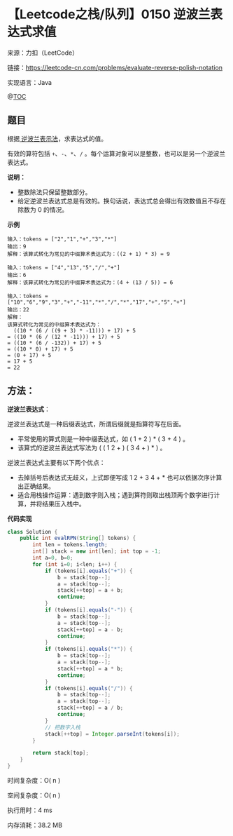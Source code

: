 # 【Leetcode之栈/队列】0150 逆波兰表达式求值

来源：力扣（LeetCode）

链接：https://leetcode-cn.com/problems/evaluate-reverse-polish-notation

实现语言：Java

@[TOC](目录)

##  题目

根据[ 逆波兰表示法](https://baike.baidu.com/item/逆波兰式/128437)，求表达式的值。

有效的算符包括 `+`、`-`、`*`、`/` 。每个运算对象可以是整数，也可以是另一个逆波兰表达式。

**说明：**

- 整数除法只保留整数部分。
- 给定逆波兰表达式总是有效的。换句话说，表达式总会得出有效数值且不存在除数为 0 的情况。

**示例**

```
输入：tokens = ["2","1","+","3","*"]
输出：9
解释：该算式转化为常见的中缀算术表达式为：((2 + 1) * 3) = 9

输入：tokens = ["4","13","5","/","+"]
输出：6
解释：该算式转化为常见的中缀算术表达式为：(4 + (13 / 5)) = 6

输入：tokens = ["10","6","9","3","+","-11","*","/","*","17","+","5","+"]
输出：22
解释：
该算式转化为常见的中缀算术表达式为：
  ((10 * (6 / ((9 + 3) * -11))) + 17) + 5
= ((10 * (6 / (12 * -11))) + 17) + 5
= ((10 * (6 / -132)) + 17) + 5
= ((10 * 0) + 17) + 5
= (0 + 17) + 5
= 17 + 5
= 22
```

## 方法：

**逆波兰表达式**：

逆波兰表达式是一种后缀表达式，所谓后缀就是指算符写在后面。

- 平常使用的算式则是一种中缀表达式，如 ( 1 + 2 ) * ( 3 + 4 ) 。
- 该算式的逆波兰表达式写法为 ( ( 1 2 + ) ( 3 4 + ) * ) 。

逆波兰表达式主要有以下两个优点：

- 去掉括号后表达式无歧义，上式即便写成 1 2 + 3 4 + * 也可以依据次序计算出正确结果。
- 适合用栈操作运算：遇到数字则入栈；遇到算符则取出栈顶两个数字进行计算，并将结果压入栈中。

**代码实现**

```java
class Solution {
    public int evalRPN(String[] tokens) {
        int len = tokens.length;
        int[] stack = new int[len]; int top = -1;
        int a=0, b=0;
        for (int i=0; i<len; i++) {
            if (tokens[i].equals("+")) {
                b = stack[top--];
                a = stack[top--];
                stack[++top] = a + b;
                continue;
            }
            if (tokens[i].equals("-")) {
                b = stack[top--];
                a = stack[top--];
                stack[++top] = a - b;
                continue;
            }
            if (tokens[i].equals("*")) {
                b = stack[top--];
                a = stack[top--];
                stack[++top] = a * b;
                continue;
            }
            if (tokens[i].equals("/")) {
                b = stack[top--];
                a = stack[top--];
                stack[++top] = a / b;
                continue;
            }
            // 把数字入栈
            stack[++top] = Integer.parseInt(tokens[i]);
        }

        return stack[top];
    }
}
```

时间复杂度：O( n )

空间复杂度：O( n )

执行用时：4 ms

内存消耗：38.2 MB

